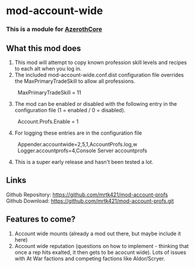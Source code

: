 # mod-account-wide

### This is a module for [AzerothCore](http://www.azerothcore.org)

## What this mod does

1. This mod will attempt to copy known profession skill levels and recipes to each alt when you log in.
2. The included mod-account-wide.conf.dist configuration file overrides the MaxPrimaryTradeSkill to allow all professions.
   
&nbsp;&nbsp;&nbsp;&nbsp;&nbsp;&nbsp;&nbsp;&nbsp;MaxPrimaryTradeSkill = 11

3. The mod can be enabled or disabled with the following entry in the configuration file (1 = enabled / 0 = disabled).

&nbsp;&nbsp;&nbsp;&nbsp;&nbsp;&nbsp;&nbsp;&nbsp;Account.Profs.Enable = 1

4. For logging these entries are in the configuration file

&nbsp;&nbsp;&nbsp;&nbsp;&nbsp;&nbsp;&nbsp;&nbsp;Appender.accountwide=2,5,1,AccountProfs.log,w<br>
&nbsp;&nbsp;&nbsp;&nbsp;&nbsp;&nbsp;&nbsp;&nbsp;Logger.accountprofs=4,Console Server accountprofs

4. This is a super early release and hasn't been tested a lot.

## Links

Github Repository:	https://github.com/mrtk421/mod-account-profs<br>
Github Download:	https://github.com/mrtk421/mod-account-profs.git


## Features to come?

1.  Account wide mounts  (already a mod out there, but maybe include it here)
2.  Account wide reputation (questions on how to implement - thinking that once a rep hits exalted, it then gets to be acocunt wide). Lots of issues with At War factions and competing factions like Aldor/Scryer.

